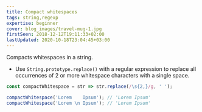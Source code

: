 ```yaml
---
title: Compact whitespaces
tags: string,regexp
expertise: beginner
cover: blog_images/travel-mug-1.jpg
firstSeen: 2018-12-12T19:11:33+02:00
lastUpdated: 2020-10-18T23:04:45+03:00
---
```


Compacts whitespaces in a string.

- Use `String.prototype.replace()` with a regular expression to replace all occurrences of 2 or more whitespace characters with a single space.

```js
const compactWhitespace = str => str.replace(/\s{2,}/g, ' ');
```

```js
compactWhitespace('Lorem    Ipsum'); // 'Lorem Ipsum'
compactWhitespace('Lorem \n Ipsum'); // 'Lorem Ipsum'
```
